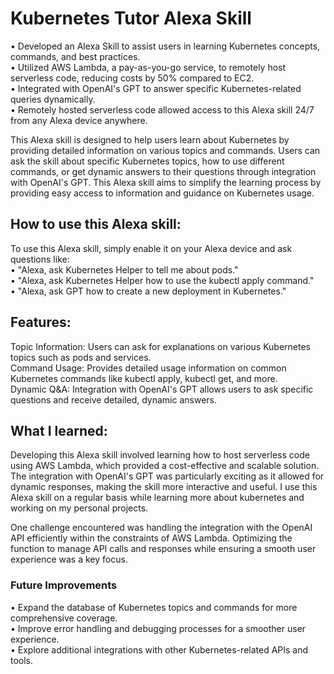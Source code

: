 # Kubernetes Tutor Alexa Skill
• Developed an Alexa Skill to assist users in learning Kubernetes concepts, commands, and best practices.  
• Utilized AWS Lambda, a pay-as-you-go service, to remotely host serverless code, reducing costs by 50% compared to EC2.  
• Integrated with OpenAI's GPT to answer specific Kubernetes-related queries dynamically.  
• Remotely hosted serverless code allowed access to this Alexa skill 24/7 from any Alexa device anywhere.  

This Alexa skill is designed to help users learn about Kubernetes by providing detailed information on various topics and commands. Users can ask the skill about specific Kubernetes topics, how to use different commands, or get dynamic answers to their questions through integration with OpenAI's GPT. This Alexa skill aims to simplify the learning process by providing easy access to information and guidance on Kubernetes usage.

## How to use this Alexa skill:  
To use this Alexa skill, simply enable it on your Alexa device and ask questions like:  
• "Alexa, ask Kubernetes Helper to tell me about pods."  
• "Alexa, ask Kubernetes Helper how to use the kubectl apply command."  
• "Alexa, ask GPT how to create a new deployment in Kubernetes."  

## Features:  
Topic Information: Users can ask for explanations on various Kubernetes topics such as pods and services.  
Command Usage: Provides detailed usage information on common Kubernetes commands like kubectl apply, kubectl get, and more.  
Dynamic Q&A: Integration with OpenAI's GPT allows users to ask specific questions and receive detailed, dynamic answers.  

## What I learned:  
Developing this Alexa skill involved learning how to host serverless code using AWS Lambda, which provided a cost-effective and scalable solution. The integration with OpenAI's GPT was particularly exciting as it allowed for dynamic responses, making the skill more interactive and useful. I use this Alexa skill on a regular basis while learning more
about kubernetes and working on my personal projects.

One challenge encountered was handling the integration with the OpenAI API efficiently within the constraints of AWS Lambda. Optimizing the function to manage API calls and responses while ensuring a smooth user experience was a key focus.

### Future Improvements  
• Expand the database of Kubernetes topics and commands for more comprehensive coverage.  
• Improve error handling and debugging processes for a smoother user experience.  
• Explore additional integrations with other Kubernetes-related APIs and tools.  